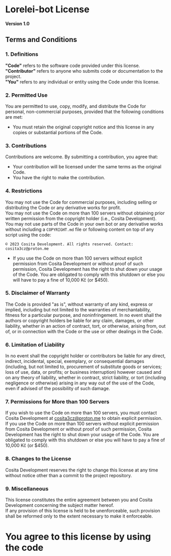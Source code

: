 # Lorelei-bot License  
**Version 1.0**

## Terms and Conditions

### 1. Definitions
**"Code"** refers to the software code provided under this license.  
**"Contributor"** refers to anyone who submits code or documentation to the project.  
**"You"** refers to any individual or entity using the Code under this license.

### 2. Permitted Use
You are permitted to use, copy, modify, and distribute the Code for personal, non-commercial purposes, provided that the following conditions are met:
- You must retain the original copyright notice and this license in any copies or substantial portions of the Code.

### 3. Contributions
Contributions are welcome. By submitting a contribution, you agree that:
- Your contribution will be licensed under the same terms as the original Code.
- You have the right to make the contribution.

### 4. Restrictions
You may not use the Code for commercial purposes, including selling or distributing the Code or any derivative works for profit.  
You may not use the Code on more than 100 servers without obtaining prior written permission from the copyright holder (i.e., Cosita Development).  
You may not use parts of the Code in your own bot or any derivative works without including a `COPYRIGHT.md` file or following content on top of any script using the code:

```
© 2023 Cosita Development. All rights reserved. Contact: cosita3cz@proton.me
```
- If you use the Code on more than 100 servers without explicit permission from Cosita Development or without proof of such permission, Cosita Development has the right to shut down your usage of the Code. You are obligated to comply with this shutdown or else you will have to pay a fine of 10,000 Kč (or $450).

### 5. Disclaimer of Warranty
The Code is provided "as is", without warranty of any kind, express or implied, including but not limited to the warranties of merchantability, fitness for a particular purpose, and noninfringement. In no event shall the authors or copyright holders be liable for any claim, damages, or other liability, whether in an action of contract, tort, or otherwise, arising from, out of, or in connection with the Code or the use or other dealings in the Code.

### 6. Limitation of Liability
In no event shall the copyright holder or contributors be liable for any direct, indirect, incidental, special, exemplary, or consequential damages (including, but not limited to, procurement of substitute goods or services; loss of use, data, or profits; or business interruption) however caused and on any theory of liability, whether in contract, strict liability, or tort (including negligence or otherwise) arising in any way out of the use of the Code, even if advised of the possibility of such damage.

### 7. Permissions for More than 100 Servers
If you wish to use the Code on more than 100 servers, you must contact Cosita Development at cosita3cz@proton.me to obtain explicit permission.  
If you use the Code on more than 100 servers without explicit permission from Cosita Development or without proof of such permission, Cosita Development has the right to shut down your usage of the Code. You are obligated to comply with this shutdown or else you will have to pay a fine of 10,000 Kč (or $450).

### 8. Changes to the License
Cosita Development reserves the right to change this license at any time without notice other than a commit to the project repository.

### 9. Miscellaneous
This license constitutes the entire agreement between you and Cosita Development concerning the subject matter hereof.  
If any provision of this license is held to be unenforceable, such provision shall be reformed only to the extent necessary to make it enforceable.

# You agree to this license by using the code